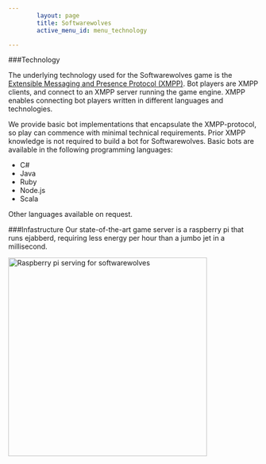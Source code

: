 ```yaml
---
        layout: page
        title: Softwarewolves
        active_menu_id: menu_technology

---
```


###Technology

The underlying technology used for the Softwarewolves game is the [Extensible Messaging and Presence Protocol (XMPP)](http://en.wikipedia.org/wiki/XMPP). Bot players are XMPP clients, and connect to an XMPP server running the game engine. XMPP enables connecting bot players written in different languages and technologies.

We provide basic bot implementations that encapsulate the XMPP-protocol, so play can commence with minimal technical requirements. Prior XMPP knowledge is not required to build a bot for Softwarewolves. Basic bots are available in the following programming languages:
- C#
- Java
- Ruby
- Node.js
- Scala

Other languages available on request.
 
###Infastructure
Our state-of-the-art game server is a raspberry pi that runs ejabberd, requiring less energy per hour than a jumbo jet in a millisecond.

<img src="/images/pi.jpg" alt="Raspberry pi serving for softwarewolves" title="Raspberry pi serving for softwarewolves" class="centered" style="width: 400px;"/>
